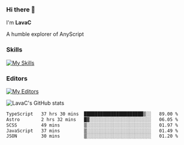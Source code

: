 ### Hi there 👋
I'm **LavaC**

A humble explorer of AnyScript

### Skills
[![My Skills](https://skillicons.dev/icons?i=js,ts,vue,nodejs,nuxtjs,astro,solidjs,tailwind)](https://skillicons.dev)

### Editors
[![My Editors](https://skillicons.dev/icons?i=neovim,vscode)](https://skillicons.dev)

![LavaC's GitHub stats](https://github-readme-stats.vercel.app/api?username=LavaCxx&show_icons=true&theme=synthwave)

<!--START_SECTION:waka-->

```txt
TypeScript   37 hrs 30 mins  ██████████████████████▒░░   89.00 %
Astro        2 hrs 32 mins   █▓░░░░░░░░░░░░░░░░░░░░░░░   06.05 %
SCSS         49 mins         ▒░░░░░░░░░░░░░░░░░░░░░░░░   01.97 %
JavaScript   37 mins         ▒░░░░░░░░░░░░░░░░░░░░░░░░   01.49 %
JSON         30 mins         ▒░░░░░░░░░░░░░░░░░░░░░░░░   01.20 %
```

<!--END_SECTION:waka-->
